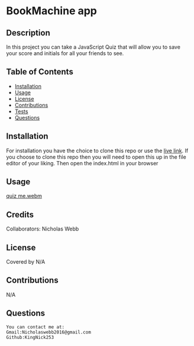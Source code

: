  # BookMachine app
 

## Description 
  In this project you can take a JavaScript Quiz that will allow you to save your score and initials for all your friends to see.
    

    
## Table of Contents
  - [Installation](#installation)
  - [Usage](#usage)
  - [License](#license)
  - [Contributions](#contributions)
  - [Tests](#tests)
  - [Questions](#questions)
    
## Installation
  For installation you have the choice to clone this repo or use the [live link](https://kingnick253.github.io/quizMe/). If you choose to clone this repo then you will need to open this up in the file editor of your liking. Then open the index.html in your browser
    
    
## Usage
  
  [quiz me.webm](https://user-images.githubusercontent.com/70127239/202877346-7335b7e6-241d-4e69-b872-ec7a192bbda6.webm)

    
## Credits
Collaborators: Nicholas Webb
    
  
    
    
## License
 
Covered by N/A
    
  
    
  ## Contributions
    
  N/A
    

    
  ## Questions
    You can contact me at:
    Gmail:Nicholaswebb2016@gmail.com
    Github:KingNick253
     